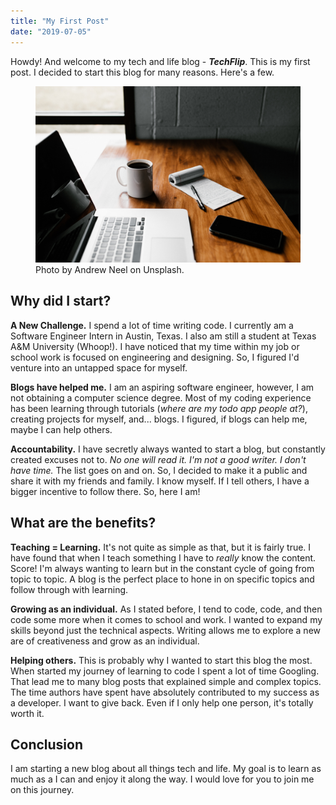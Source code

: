 ```yaml
---
title: "My First Post"
date: "2019-07-05"
---
```


Howdy! And welcome to my tech and life blog - **_TechFlip_**. This is my first post. I decided to start this blog for many reasons. Here's a few.

<figure>
    <img src="./first-blog.jpg">
    <figcaption>Photo by Andrew Neel on Unsplash.</figcaption>
</figure>
 
## Why did I start?

**A New Challenge.** I spend a lot of time writing code. I currently am a Software Engineer Intern in Austin, Texas. I also am still a student at Texas A&M University (Whoop!). I have noticed that my time within my job or school work is focused on engineering and designing. So, I figured I'd venture into an untapped space for myself.

**Blogs have helped me.** I am an aspiring software engineer, however, I am not obtaining a computer science degree. Most of my coding experience has been learning through tutorials (_where are my todo app people at?_), creating projects for myself, and... blogs. I figured, if blogs can help me, maybe I can help others.

**Accountability.** I have secretly always wanted to start a blog, but constantly created excuses not to. _No one will read it._ _I'm not a good writer._ _I don't have time._ The list goes on and on. So, I decided to make it a public and share it with my friends and family. I know myself. If I tell others, I have a bigger incentive to follow there. So, here I am!

## What are the benefits?

**Teaching = Learning.** It's not quite as simple as that, but it is fairly true. I have found that when I teach something I have to _really_ know the content. Score! I'm always wanting to learn but in the constant cycle of going from topic to topic. A blog is the perfect place to hone in on specific topics and follow through with learning.

**Growing as an individual.** As I stated before, I tend to code, code, and then code some more when it comes to school and work. I wanted to expand my skills beyond just the technical aspects. Writing allows me to explore a new are of creativeness and grow as an individual.

**Helping others.** This is probably why I wanted to start this blog the most. When started my journey of learning to code I spent a lot of time Googling. That lead me to many blog posts that explained simple and complex topics. The time authors have spent have absolutely contributed to my success as a developer. I want to give back. Even if I only help one person, it's totally worth it.

## Conclusion

I am starting a new blog about all things tech and life. My goal is to learn as much as a I can and enjoy it along the way. I would love for you to join me on this journey.
